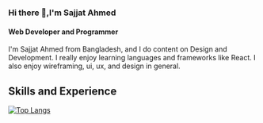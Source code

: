 ### Hi there 👋,I'm Sajjat Ahmed
#### Web Developer and Programmer

I'm Sajjat Ahmed from Bangladesh, and I do content on Design and Development. I really enjoy learning languages and frameworks like React. I also enjoy wireframing, ui, ux, and design in general.

## Skills and Experience

[![Top Langs](https://github-readme-stats.vercel.app/api/top-langs/?username=sajjat-ahmed)](https://github.com/anuraghazra/github-readme-stats)
